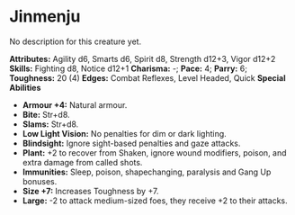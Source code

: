 # Jinmenju

No description for this creature yet.

**Attributes:** Agility d6, Smarts d6, Spirit d8, Strength d12+3, Vigor
d12+2
**Skills:** Fighting d8, Notice d12+1
**Charisma:** -; **Pace:** 4; **Parry:** 6; **Toughness:** 20 (4)
**Edges:** Combat Reflexes, Level Headed, Quick
**Special Abilities**

- **Armour +4:** Natural armour.
- **Bite:** Str+d8.
- **Slams:** Str+d8.
- **Low Light Vision:** No penalties for dim or dark lighting.
- **Blindsight:** Ignore sight-based penalties and gaze attacks.
- **Plant:** +2 to recover from Shaken, ignore wound modifiers, poison,
and extra damage from called shots.
- **Immunities:** Sleep, poison, shapechanging, paralysis and Gang Up
bonuses.
- **Size +7:** Increases Toughness by +7.
- **Large:** -2 to attack medium-sized foes, they receive +2 to their
attacks.
